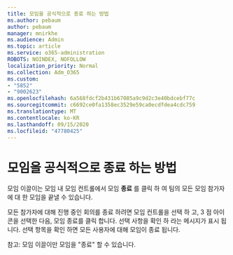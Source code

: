 ```yaml
---
title: 모임을 공식적으로 종료 하는 방법
ms.author: pebaum
author: pebaum
manager: mnirkhe
ms.audience: Admin
ms.topic: article
ms.service: o365-administration
ROBOTS: NOINDEX, NOFOLLOW
localization_priority: Normal
ms.collection: Adm_O365
ms.custom:
- "5852"
- "9002623"
ms.openlocfilehash: 6a568fdcf2b431b67085a9c9d2c3e40bdcebf77c
ms.sourcegitcommit: c6692ce0fa1358ec3529e59ca0ecdfdea4cdc759
ms.translationtype: MT
ms.contentlocale: ko-KR
ms.lasthandoff: 09/15/2020
ms.locfileid: "47780425"
---
```

# <a name="how-to-formally-end-a-meeting"></a>모임을 공식적으로 종료 하는 방법

모임 이끌이는 모임 내 모임 컨트롤에서 모임 **종료** 를 클릭 하 여 팀의 모든 모임 참가자에 대 한 모임을 끝낼 수 있습니다.  

모든 참가자에 대해 진행 중인 회의를 종료 하려면 모임 컨트롤을 선택 하 고, 3 점 아이콘을 선택한 다음, 모임 종료를 클릭 합니다. 선택 사항을 확인 하 라는 메시지가 표시 됩니다. 선택 항목을 확인 하면 모든 사용자에 대해 모임이 종료 됩니다.

참고: 모임 이끌이만 모임을 "종료" 할 수 있습니다.